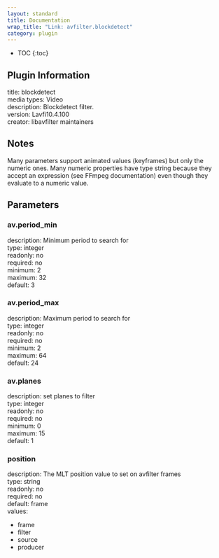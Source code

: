 ```yaml
---
layout: standard
title: Documentation
wrap_title: "Link: avfilter.blockdetect"
category: plugin
---
```

* TOC
{:toc}

## Plugin Information

title: blockdetect  
media types:
Video  
description: Blockdetect filter.  
version: Lavfi10.4.100  
creator: libavfilter maintainers  

## Notes

Many parameters support animated values (keyframes) but only the numeric ones. Many numeric properties have type string because they accept an expression (see FFmpeg documentation) even though they evaluate to a numeric value.

## Parameters

### av.period_min

  
description:
Minimum period to search for  
type: integer  
readonly: no  
required: no  
minimum: 2  
maximum: 32  
default: 3  

### av.period_max

  
description:
Maximum period to search for  
type: integer  
readonly: no  
required: no  
minimum: 2  
maximum: 64  
default: 24  

### av.planes

  
description:
set planes to filter  
type: integer  
readonly: no  
required: no  
minimum: 0  
maximum: 15  
default: 1  

### position

  
description:
The MLT position value to set on avfilter frames  
type: string  
readonly: no  
required: no  
default: frame  
values:  

* frame
* filter
* source
* producer

